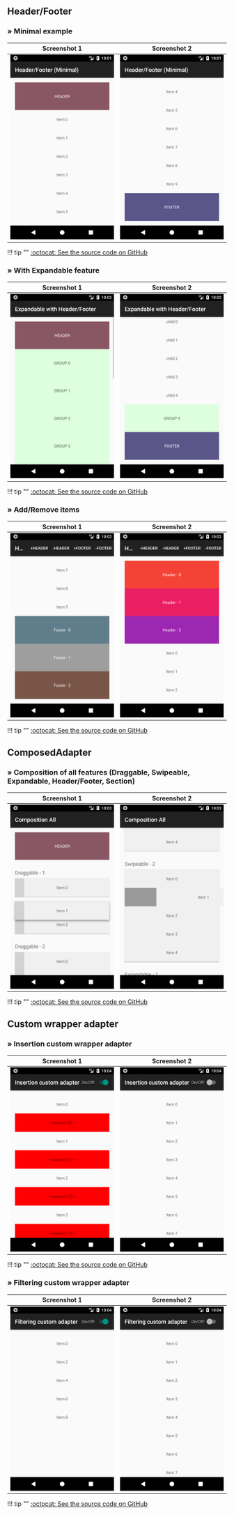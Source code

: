 

## Header/Footer

### &raquo; Minimal example

| Screenshot 1 | Screenshot 2 |
|--------------|--------------|
| ![Screenshot 1 - Header/Footer (Minimal)](../images/example/header-footer-minimal-1.png) | ![Screenshot 2 - Header/Footer (Minimal)](../images/example/header-footer-minimal-2.png) |

!!! tip ""
    [:octocat: See the source code on GitHub](https://github.com/h6ah4i/android-advancedrecyclerview/tree/master/example/src/main/java/com/h6ah4i/android/example/advrecyclerview/demo_hf_minimal)


### &raquo; With Expandable feature

| Screenshot 1 | Screenshot 2 |
|--------------|--------------|
| ![Screenshot 1 - Expandable with Header/Footer](../images/example/header-footer-expandable-1.png) | ![Screenshot 2 - Expandable with Header/Footer](../images/example/header-footer-expandable-2.png) |

!!! tip ""
    [:octocat: See the source code on GitHub](https://github.com/h6ah4i/android-advancedrecyclerview/tree/master/example/src/main/java/com/h6ah4i/android/example/advrecyclerview/demo_hf_e)


### &raquo; Add/Remove items

| Screenshot 1 | Screenshot 2 |
|--------------|--------------|
| ![Screenshot 1 - Header/Footer (Add/Remove items)](../images/example/header-footer-add-remove-1.png) | ![Screenshot 2 - Header/Footer (Add/Remove items)](../images/example/header-footer-add-remove-2.png) |

!!! tip ""
    [:octocat: See the source code on GitHub](https://github.com/h6ah4i/android-advancedrecyclerview/tree/master/example/src/main/java/com/h6ah4i/android/example/advrecyclerview/demo_hf_add_remove)



## ComposedAdapter

### &raquo; Composition of all features (Draggable, Swipeable, Expandable, Header/Footer, Section)

| Screenshot 1 | Screenshot 2 |
|--------------|--------------|
| ![Screenshot 1 - Compositin All](../images/example/adapter-composition-all-1.png) | ![Screenshot 2 - Compositin All](../images/example/adapter-composition-all-2.png) |

!!! tip ""
    [:octocat: See the source code on GitHub](https://github.com/h6ah4i/android-advancedrecyclerview/tree/master/example/src/main/java/com/h6ah4i/android/example/advrecyclerview/demo_composition_all)


## Custom wrapper adapter

### &raquo; Insertion custom wrapper adapter

| Screenshot 1 | Screenshot 2 |
|--------------|--------------|
| ![Screenshot 1 - Insertion custom adapter](../images/example/adapter-insertion-1.png) | ![Screenshot 2 - Insertion custom adapter](../images/example/adapter-insertion-2.png) |

!!! tip ""
    [:octocat: See the source code on GitHub](https://github.com/h6ah4i/android-advancedrecyclerview/tree/master/example/src/main/java/com/h6ah4i/android/example/advrecyclerview/demo_wa_insertion)


### &raquo; Filtering custom wrapper adapter

| Screenshot 1 | Screenshot 2 |
|--------------|--------------|
| ![Screenshot 1 - Filtering custom adapter](../images/example/adapter-filtering-1.png) | ![Screenshot 2 - Filtering custom adapter](../images/example/adapter-filtering-2.png) |

!!! tip ""
    [:octocat: See the source code on GitHub](https://github.com/h6ah4i/android-advancedrecyclerview/tree/master/example/src/main/java/com/h6ah4i/android/example/advrecyclerview/demo_wa_filtering)

